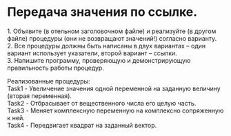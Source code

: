 Передача значения
по ссылке.
===========
<p class="br-ex">1. Объявите (в отельном заголовочном файле) и реализуйте (в другом файле)
процедуры (они не возвращают значений!) согласно варианту.
<br>2. Все процедуры должны быть написаны в двух вариантах – один вариант использует
указатели, второй вариант – ссылки.
<br>3. Напишите программу, проверяющую и демонстрирующую правильность работы
процедур.</p>

<p class="br-ex" style = “text-indent: 15px;”>Реализованные процедуры: 
<br>Task1 - Увеличение значения одной переменной на заданную величину (вторая
переменная). 
<br>Task2 - Отбрасывает от вещественного числа его целую часть. 
<br>Task3 - Меняет комплексную переменную на комплексно сопряженную к ней. 
<br>Task4 - Передвигает квадрат на заданный вектор. </p>
